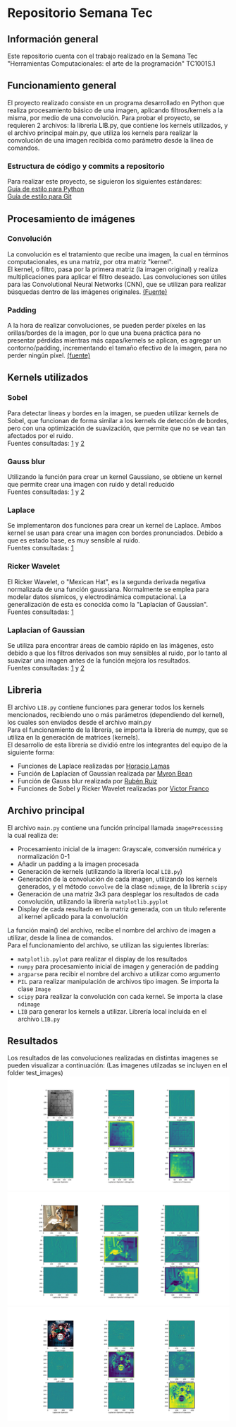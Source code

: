 # Repositorio Semana Tec

## Información general 

Este repositorio cuenta con el trabajo realizado en la Semana Tec "Herramientas Computacionales: el arte de la programación" TC1001S.1 

## Funcionamiento general
El proyecto realizado consiste en un programa desarrollado en Python que realiza procesamiento básico de una imagen, aplicando filtros/kernels a la misma, por medio de una convolución. 
Para probar el proyecto, se requieren 2 archivos: la libreria LIB.py, que contiene los kernels utilizados, y el archivo principal main.py, que utiliza los kernels para realizar la convolución de una imagen recibida como parámetro desde la línea de comandos.

### Estructura de código y commits a repositorio
Para realizar este proyecto, se siguieron los siguientes estándares: </br>
[Guía de estilo para Python](https://www.python.org/dev/peps/pep-0008/) </br>
[Guía de estilo para Git](https://medium.com/@nawarpianist/git-commit-best-practices-dab8d722de99)

## Procesamiento de imágenes

### Convolución
La convolución es el tratamiento que recibe una imagen, la cual en términos computacionales, es una matriz, por otra matriz "kernel". </br>
El kernel, o filtro, pasa por la primera matriz (la imagen original) y realiza multiplicaciones para aplicar el filtro deseado. 
Las convoluciones son útiles para las Convolutional Neural Networks (CNN), que se utilizan para realizar búsquedas dentro de las imágenes originales. [(Fuente)](https://wiki.pathmind.com/convolutional-network)

### Padding
A la hora de realizar convoluciones, se pueden perder píxeles en las orillas/bordes de la imagen, por lo que una buena práctica para no presentar pérdidas mientras más capas/kernels se aplican, es agregar un contorno/padding, incrementando el tamaño efectivo de la imagen, para no perder ningún píxel. [(fuente)](https://wiki.pathmind.com/convolutional-network)  

## Kernels utilizados 
### Sobel
Para detectar líneas y bordes en la imagen, se pueden utilizar kernels de Sobel, que funcionan de forma similar a los kernels de detección de bordes, pero con una optimización de suavización, que permite que no se vean tan afectados por el ruido.<br/>
Fuentes consultadas: [1](https://aishack.in/tutorials/image-convolution-examples/) y [2](https://setosa.io/ev/image-kernels/)
### Gauss blur
Utilizando la función para crear un kernel Gaussiano, se obtiene un kernel que permite crear una imagen con ruido y detall reducido<br/>
Fuentes consultadas: [1](https://aishack.in/tutorials/image-convolution-examples/) y [2](https://stackoverflow.com/questions/29731726/how-to-calculate-a-gaussian-kernel-matrix-efficiently-in-numpy)
### Laplace
Se implementaron dos funciones para crear un kernel de Laplace. Ambos kernel se usan para crear una imagen con bordes pronunciados. Debido a que es estado base, es muy sensible al ruido.<br/>
Fuentes consultadas: [1](https://aishack.in/tutorials/image-convolution-examples/) 
### Ricker Wavelet
El Ricker Wavelet, o "Mexican Hat", es la segunda derivada negativa normalizada de una función gaussiana. Normalmente se emplea para modelar datos sísmicos, y electrodinámica computacional. La generalización de esta es conocida como la "Laplacian of Gaussian". <br/>
Fuentes consultadas: [1](https://en.wikipedia.org/wiki/Ricker_wavelet) 
### Laplacian of Gaussian
Se utiliza para encontrar áreas de cambio rápido en las imágenes, esto debido a que los filtros derivados son muy sensibles al ruido, por lo tanto al suavizar una imagen antes de la función mejora los resultados.<br/>
Fuentes consultadas: [1](https://aishack.in/tutorials/image-convolution-examples/) y [2](https://homepages.inf.ed.ac.uk/rbf/HIPR2/log.htm)

## Libreria
El archivo `LIB.py` contiene funciones para generar todos los kernels mencionados, recibiendo uno o más parámetros (dependiendo del kernel), los cuales son enviados desde el archivo main.py  </br>
Para el funcionamiento de la librería, se importa la librería de numpy, que se utiliza en la generación de matrices (kernels). </br>
El desarrollo de esta librería se dividió entre los integrantes del equipo de la siguiente forma:
- Funciones de Laplace realizadas por [Horacio Lamas](https://github.com/A01367213)
- Función de Laplacian of Gaussian realizada par [Myron Bean](https://github.com/myron57)
- Función de Gauss blur realizada por [Rubén Ruiz](https://github.com/redeyeruiz)
- Funciones de Sobel y Ricker Wavelet realizadas por [Victor Franco](https://github.com/v-franco)

## Archivo principal
El archivo `main.py` contiene una función principal llamada `imageProcessing` la cual realiza de:
- Procesamiento inicial de la imagen: Grayscale, conversión numérica y normalización 0-1
- Añadir un padding a la imagen procesada
- Generación de kernels (utilizando la librería local  `LIB.py`)
- Generación de la convolución de cada imagen, utilizando los kernels generados, y el método `convolve` de la clase `ndimage`, de la librería `scipy`
- Generación de una matriz 3x3 para desplegar los resultados de cada convolución, utilizando la librería `matplotlib.pyplot`
- Display de cada resultado en la matriz generada, con un título referente al kernel aplicado para la convolución

La función main() del archivo, recibe el nombre del archivo de imagen a utilizar, desde la línea de comandos. </br>
Para el funcionamiento del archivo, se utilizan las siguientes librerías:
- `matplotlib.pylot` para realizar el display de los resultados
- `numpy` para procesamiento inicial de imagen y generación de padding
- `argparse` para recibir el nombre del archivo a utilizar como argumento
- `PIL` para realizar manipulación de archivos tipo imagen. Se importa la clase `Image`
- `scipy` para realizar la convolución con cada kernel. Se importa la clase `ndimage`
- `LIB` para generar los kernels a utilizar. Librería local incluida en el archivo `LIB.py`

## Resultados
Los resultados de las convoluciones realizadas en distintas imagenes se pueden visualizar a continuación: (Las imagenes utilzadas se incluyen en el folder test_images) </br>
![Imagen de sudoku procesada](/assets/doc_images/sudoku_processed.png)
![Imagen de animales procesada](/assets/doc_images/sample_processed.png)
![Imagen de KnY procesada](/assets/doc_images/kny_processed.png)
